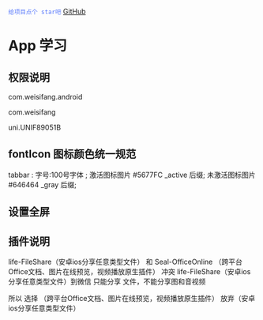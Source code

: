  <font color="#5677fc">`给项目点个 star吧`</font> [GitHub](https://github.com/zhaoxianfang/weisifang-app)

# App 学习

## 权限说明

[](https://blog.csdn.net/qq_45499633/article/details/124227154)
[](https://blog.csdn.net/t252536tty/article/details/51250162)

com.weisifang.android

com.weisifang

uni.UNIF89051B

## fontIcon 图标颜色统一规范
tabbar : 
字号:100号字体 ;
激活图标图片   #5677FC _active 后缀; 
未激活图标图片 #646464 _gray 后缀; 

## 设置全屏
[](https://www.cnblogs.com/jyc226/p/15739241.html)


## 插件说明
life-FileShare（安卓ios分享任意类型文件） 和 Seal-OfficeOnline （跨平台Office文档、图片在线预览，视频播放原生插件） 冲突
life-FileShare（安卓ios分享任意类型文件）到微信 只能分享 文件，不能分享图和音视频

所以 选择 （跨平台Office文档、图片在线预览，视频播放原生插件） 放弃（安卓ios分享任意类型文件）